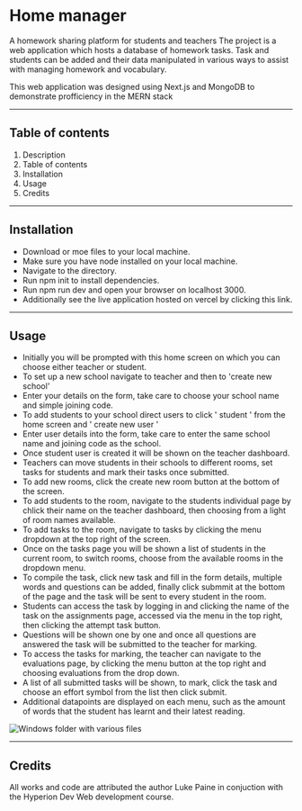 # Home manager
A homework sharing platform for students and teachers
The project is a web application which hosts a database of homework tasks.
Task and students can be added and their data manipulated in various ways to assist with managing homework and vocabulary.

This web application was designed using Next.js and MongoDB to demonstrate profficiency in the MERN stack

---
## Table of contents
1. Description
2. Table of contents
3. Installation
4. Usage
5. Credits
---
## Installation
- Download or moe files to your local machine.
- Make sure you have node installed on your local machine.
- Navigate to the directory.
- Run npm init to install dependencies.
- Run npm run dev and open your browser on localhost 3000.
- Additionally see the live application hosted on vercel by clicking this link.
---
## Usage
- Initially you will be prompted with this home screen on which you can choose either teacher or student.
- To set up a new school navigate to teacher and then to 'create new school'
- Enter your details on the form, take care to choose your school name and simple joining code.
- To add students to your school direct users to click ' student ' from the home screen and ' create new user '
- Enter user details into the form, take care to enter the same school name and joining code as the school.
- Once student user is created it will be shown on the teacher dashboard.
- Teachers can move students in their schools to different rooms, set tasks for students and mark their tasks once submitted.
- To add new rooms, click the create new room button at the bottom of the screen.
- To add students to the room, navigate to the students individual page by chlick their name on the teacher dashboard, then choosing from a light of room names available.
- To add tasks to the room, navigate to tasks by clicking the menu dropdown at the top right of the screen.
- Once on the tasks page you will be shown a list of students in the current room, to switch rooms, choose from the available rooms in the dropdown menu.
- To compile the task, click new task and fill in the form details, multiple words and questions can be added, finally click submmit at the bottom of the page and the task will be sent to every student in the room.
- Students can access the task by logging in and clicking the name of the task on the assignments page, accessed via the menu in the top right, then clicking the attempt task button.
- Questions will be shown one by one and once all questions are answered the task will be submitted to the teacher for marking.
- To access the tasks for marking, the teacher can navigate to the evaluations page, by clicking the menu button at the top right and choosing evaluations from the drop down.
- A list of all submitted tasks will be shown, to mark, click the task and choose an effort symbol from the list then click submit. 
- Additional datapoints are displayed on each menu, such as the amount of words that the student has learnt and their latest reading.

![Windows folder with various files](https://user-images.githubusercontent.com/69281996/175389839-8d418eac-05a3-4c5b-b48c-280ae8f9f578.JPG)

---
## Credits
All works and code are attributed the author Luke Paine in conjuction with the Hyperion Dev Web development course.
